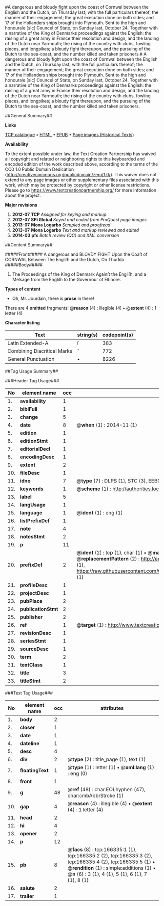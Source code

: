 #A dangerous and bloudy fight upon the coast of Cornwal between the English and the Dutch, on Thursday last; with the full particulars thereof; the manner of their engagement; the great execution done on both sides; and 17 of the Hollanders ships brought into Plymouth. Sent to the high and honourale [sic] Councel of State, on Sunday last, October 24. Together with a narrative of the King of Denmarks proceedings against the English: the raising of a great army in France their resolution and design, and the landing of the Dutch near Yarmouth; the rising of the country with clubs, fowling pieces, and longpikes; a bloudy fight thereupon, and the pursuing of the Dutch to the sea-coast, and the number killed and taken prisoners.#
A dangerous and bloudy fight upon the coast of Cornwal between the English and the Dutch, on Thursday last; with the full particulars thereof; the manner of their engagement; the great execution done on both sides; and 17 of the Hollanders ships brought into Plymouth. Sent to the high and honourale [sic] Councel of State, on Sunday last, October 24. Together with a narrative of the King of Denmarks proceedings against the English: the raising of a great army in France their resolution and design, and the landing of the Dutch near Yarmouth; the rising of the country with clubs, fowling pieces, and longpikes; a bloudy fight thereupon, and the pursuing of the Dutch to the sea-coast, and the number killed and taken prisoners.

##General Summary##

**Links**

[TCP catalogue](http://www.ota.ox.ac.uk/tcp/)  • 
[HTML](http://tei.it.ox.ac.uk/tcp/Texts-HTML/free/A81/A81639.html)  • 
[EPUB](http://tei.it.ox.ac.uk/tcp/Texts-EPUB/free/A81/A81639.epub) • 
[Page images (Historical Texts)](https://historicaltexts.jisc.ac.uk/eebo-99865907e)

**Availability**

To the extent possible under law, the Text Creation Partnership has waived all copyright and related or neighboring rights to this keyboarded and encoded edition of the work described above, according to the terms of the CC0 1.0 Public Domain Dedication (http://creativecommons.org/publicdomain/zero/1.0/). This waiver does not extend to any page images or other supplementary files associated with this work, which may be protected by copyright or other license restrictions. Please go to https://www.textcreationpartnership.org/ for more information about the project.

**Major revisions**

1. __2012-07__ __TCP__ *Assigned for keying and markup*
1. __2012-07__ __SPi Global__ *Keyed and coded from ProQuest page images*
1. __2013-07__ __Mona Logarbo__ *Sampled and proofread*
1. __2013-07__ __Mona Logarbo__ *Text and markup reviewed and edited*
1. __2014-03__ __pfs__ *Batch review (QC) and XML conversion*

##Content Summary##

#####Front#####
A dangerous and BLOVDY FIGHT Upon the Coaſt of CORNWAL Between The Engliſh and the Dutch, On Thurſda
#####Body#####

1. The Proceedings of the King of Denmark Againſt the Engliſh, and a Meſsage from the Engliſh to the Governour of Elſinore.

**Types of content**

  * Oh, Mr. Jourdain, there is **prose** in there!

There are 4 **omitted** fragments! 
 @__reason__ (4) : illegible (4)  •  @__extent__ (4) : 1 letter (4)

**Character listing**


|Text|string(s)|codepoint(s)|
|---|---|---|
|Latin Extended-A|ſ|383|
|Combining             Diacritical Marks|̄|772|
|General Punctuation|•|8226|

##Tag Usage Summary##

###Header Tag Usage###

|No|element name|occ|attributes|
|---|---|---|---|
|1.|__availability__|1||
|2.|__biblFull__|1||
|3.|__change__|5||
|4.|__date__|8| @__when__ (1) : 2014-11 (1)|
|5.|__edition__|1||
|6.|__editionStmt__|1||
|7.|__editorialDecl__|1||
|8.|__encodingDesc__|1||
|9.|__extent__|2||
|10.|__fileDesc__|1||
|11.|__idno__|7| @__type__ (7) : DLPS (1), STC (3), EEBO-CITATION (1), PROQUEST (1), VID (1)|
|12.|__keywords__|1| @__scheme__ (1) : http://authorities.loc.gov/ (1)|
|13.|__label__|5||
|14.|__langUsage__|1||
|15.|__language__|1| @__ident__ (1) : eng (1)|
|16.|__listPrefixDef__|1||
|17.|__note__|4||
|18.|__notesStmt__|2||
|19.|__p__|11||
|20.|__prefixDef__|2| @__ident__ (2) : tcp (1), char (1)  •  @__matchPattern__ (2) : ([0-9\-]+):([0-9IVX]+) (1), (.+) (1)  •  @__replacementPattern__ (2) : http://eebo.chadwyck.com/downloadtiff?vid=$1&page=$2 (1), https://raw.githubusercontent.com/textcreationpartnership/Texts/master/tcpchars.xml#$1 (1)|
|21.|__profileDesc__|1||
|22.|__projectDesc__|1||
|23.|__pubPlace__|2||
|24.|__publicationStmt__|2||
|25.|__publisher__|2||
|26.|__ref__|1| @__target__ (1) : http://www.textcreationpartnership.org/docs/. (1)|
|27.|__revisionDesc__|1||
|28.|__seriesStmt__|1||
|29.|__sourceDesc__|1||
|30.|__term__|2||
|31.|__textClass__|1||
|32.|__title__|3||
|33.|__titleStmt__|2||


###Text Tag Usage###

|No|element name|occ|attributes|
|---|---|---|---|
|1.|__body__|2||
|2.|__closer__|1||
|3.|__date__|1||
|4.|__dateline__|1||
|5.|__desc__|4||
|6.|__div__|2| @__type__ (2) : title_page (1), text (1)|
|7.|__floatingText__|1| @__type__ (1) : letter (1)  •  @__xml:lang__ (1) : eng (0)|
|8.|__front__|1||
|9.|__g__|48| @__ref__ (48) : char:EOLhyphen (47), char:cmbAbbrStroke (1)|
|10.|__gap__|4| @__reason__ (4) : illegible (4)  •  @__extent__ (4) : 1 letter (4)|
|11.|__head__|2||
|12.|__hi__|4||
|13.|__opener__|2||
|14.|__p__|12||
|15.|__pb__|8| @__facs__ (8) : tcp:166335:1 (1), tcp:166335:2 (2), tcp:166335:3 (2), tcp:166335:4 (2), tcp:166335:5 (1)  •  @__rendition__ (1) : simple:additions (1)  •  @__n__ (6) : 3 (1), 4 (1), 5 (1), 6 (1), 7 (1), 8 (1)|
|16.|__salute__|2||
|17.|__trailer__|1||
